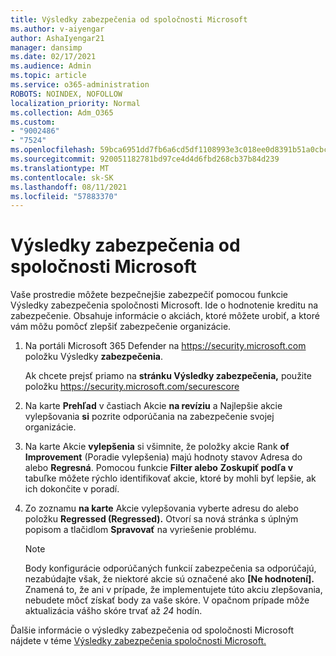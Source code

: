 ```yaml
---
title: Výsledky zabezpečenia od spoločnosti Microsoft
ms.author: v-aiyengar
author: AshaIyengar21
manager: dansimp
ms.date: 02/17/2021
ms.audience: Admin
ms.topic: article
ms.service: o365-administration
ROBOTS: NOINDEX, NOFOLLOW
localization_priority: Normal
ms.collection: Adm_O365
ms.custom:
- "9002486"
- "7524"
ms.openlocfilehash: 59bca6951dd7fb6a6cd5df1108993e3c018ee0d8391b51a0cbcaf3a61fc45a55
ms.sourcegitcommit: 920051182781bd97ce4d4d6fbd268cb37b84d239
ms.translationtype: MT
ms.contentlocale: sk-SK
ms.lasthandoff: 08/11/2021
ms.locfileid: "57883370"
---
```

# <a name="microsoft-secure-score"></a>Výsledky zabezpečenia od spoločnosti Microsoft

Vaše prostredie môžete bezpečnejšie zabezpečiť pomocou funkcie Výsledky zabezpečenia spoločnosti Microsoft. Ide o hodnotenie kreditu na zabezpečenie. Obsahuje informácie o akciách, ktoré môžete urobiť, a ktoré vám môžu pomôcť zlepšiť zabezpečenie organizácie.

1. Na portáli Microsoft 365 Defender na <https://security.microsoft.com> položku Výsledky **zabezpečenia**.

   Ak chcete prejsť priamo na **stránku Výsledky zabezpečenia,** použite položku <https://security.microsoft.com/securescore>

2. Na karte **Prehľad** v častiach Akcie **na revíziu** a Najlepšie akcie vylepšovania **si** pozrite odporúčania na zabezpečenie svojej organizácie.

3. Na karte Akcie **vylepšenia** si všimnite, že  položky akcie  Rank **of** **Improvement** (Poradie vylepšenia) majú hodnoty stavov Adresa do alebo **Regresná**. Pomocou funkcie **Filter alebo** **Zoskupiť podľa v** tabuľke môžete rýchlo identifikovať akcie, ktoré by mohli byť lepšie, ak ich dokončite v poradí.

4. Zo zoznamu **na karte** Akcie vylepšovania vyberte adresu do alebo položku **Regressed (Regressed).**  Otvorí sa nová stránka s úplným popisom a tlačidlom **Spravovať** na vyriešenie problému.

    > [!NOTE]
    > Body konfigurácie odporúčaných funkcií zabezpečenia sa odporúčajú, nezabúdajte však, že niektoré akcie sú označené ako **[Ne hodnotení].** Znamená to, že ani v prípade, že implementujete túto akciu zlepšovania, nebudete môcť získať body za vaše skóre. V opačnom prípade môže aktualizácia vášho skóre trvať až *24* hodín.

Ďalšie informácie o výsledky zabezpečenia od spoločnosti Microsoft nájdete v téme [Výsledky zabezpečenia spoločnosti Microsoft.](https://docs.microsoft.com/microsoft-365/security/defender/microsoft-secure-score)

